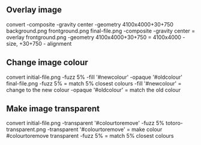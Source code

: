 ## Overlay image

convert -composite -gravity center -geometry 4100x4000+30+750 background.png frontground.png final-file.png
-composite -gravity center = overlay frontground.png
-geometry 4100x4000+30+750 = 4100x4000 - size, +30+750 - alignment

## Change image colour

convert initial-file.png -fuzz 5% -fill '#newcolour' -opaque '#oldcolour' final-file.png
-fuzz 5%             = match 5% closest colours
-fill '#newcolour'   = change to the new colour
-opaque '#oldcolour' = match the old colour

## Make image transparent

convert initial-file.png -transparent '#colourtoremove' -fuzz 5% totoro-transparent.png
-transparent '#colourtoremove' = make colour #colourtoremove transparent
-fuzz 5%                       = match 5% closest colours